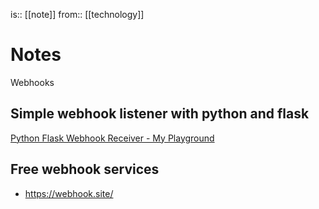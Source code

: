 is:: [[note]]
from:: [[technology]]

# Notes
Webhooks

## Simple webhook listener with python and flask
[Python Flask Webhook Receiver - My Playground](https://peter-nhan.github.io/posts/Webhook-Python-Curl-DNAC/)

## Free webhook services
* https://webhook.site/


